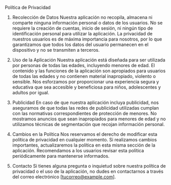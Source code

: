Política de Privacidad

1. Recolección de Datos
Nuestra aplicación no recopila, almacena ni comparte ninguna información personal o datos de los usuarios. No se requiere la creación de cuentas, inicio de sesión, ni ningún tipo de identificación personal para utilizar la aplicación. La privacidad de nuestros usuarios es de máxima importancia para nosotros, por lo que garantizamos que todos los datos del usuario permanecen en el dispositivo y no se transmiten a terceros.

2. Uso de la Aplicación
Nuestra aplicación está diseñada para ser utilizada por personas de todas las edades, incluyendo menores de edad. El contenido y las funciones de la aplicación son apropiados para usuarios de todas las edades y no contienen material inapropiado, violento o sensible. Nos esforzamos por proporcionar una experiencia segura y educativa que sea accesible y beneficiosa para niños, adolescentes y adultos por igual.

3. Publicidad
En caso de que nuestra aplicación incluya publicidad, nos aseguramos de que todas las redes de publicidad utilizadas cumplan con las normativas correspondientes de protección de menores. No mostramos anuncios que sean inapropiados para menores de edad y no utilizamos técnicas de segmentación que recojan información personal.

4. Cambios en la Política
Nos reservamos el derecho de modificar esta política de privacidad en cualquier momento. Si realizamos cambios importantes, actualizaremos la política en esta misma sección de la aplicación. Recomendamos a los usuarios revisar esta política periódicamente para mantenerse informados.

5. Contacto
Si tienes alguna pregunta o inquietud sobre nuestra política de privacidad o el uso de la aplicación, no dudes en contactarnos a través del correo electrónico [tucorreo@example.com].
